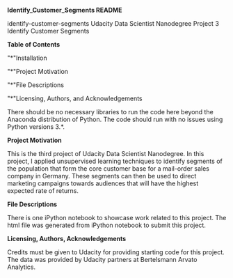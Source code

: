 **Identify_Customer_Segments README**

identify-customer-segments
Udacity Data Scientist Nanodegree Project 3 Identify Customer Segments

**Table of Contents**

 "*"Installation

 "*"Project Motivation

 "*"File Descriptions

 "*"Licensing, Authors, and Acknowledgements


There should be no necessary libraries to run the code here beyond the Anaconda distribution of Python. The code should run with no issues using Python versions 3.*.

**Project Motivation**

This is the third project of Udacity Data Scientist Nanodegree. In this project, I applied unsupervised learning techniques to identify segments of the population that form the core customer base for a mail-order sales company in Germany. These segments can then be used to direct marketing campaigns towards audiences that will have the highest expected rate of returns.

**File Descriptions**

There is one iPython notebook to showcase work related to this project. The html file was generated from iPython notebook to submit this project.

**Licensing, Authors, Acknowledgements**

Credits must be given to Udacity for providing starting code for this project. The data was provided by Udacity partners at Bertelsmann Arvato Analytics.
